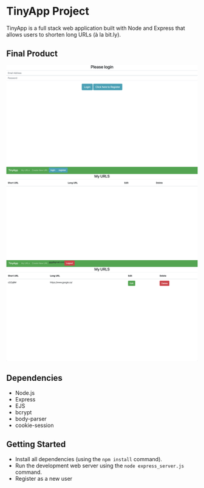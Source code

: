 # TinyApp Project

TinyApp is a full stack web application built with Node and Express that allows users to shorten long URLs (à la bit.ly).

## Final Product

![Screenshot of registration page](https://github.com/anthonyzhu132/tinyapp/blob/master/docs/:registrationPage.png)
![Screenshot of urls page without logging in](https://github.com/anthonyzhu132/tinyapp/blob/master/docs/:urlsPage.png)
![Screenshot of link being added to myURLS](https://github.com/anthonyzhu132/tinyapp/blob/master/docs/:urlsPageLoggedIn.png)
## Dependencies

- Node.js
- Express
- EJS
- bcrypt
- body-parser
- cookie-session

## Getting Started

- Install all dependencies (using the `npm install` command).
- Run the development web server using the `node express_server.js` command.
- Register as a new user